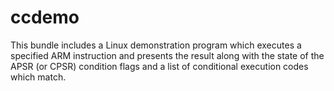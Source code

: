# ccdemo
This bundle includes a Linux demonstration program which executes a specified ARM instruction and presents the result along with the state of the APSR (or CPSR) condition flags and a list of conditional execution codes which match.
